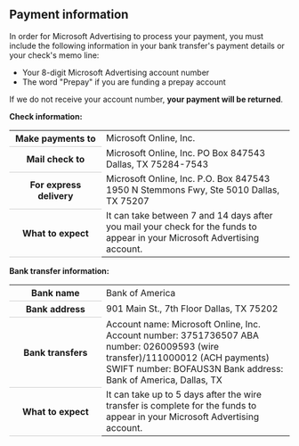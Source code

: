 ## Payment information

In order for Microsoft Advertising to process your payment, you must include the following information in your bank transfer's payment details or your check's memo line:
- Your 8-digit Microsoft Advertising account number
- The word "Prepay" if you are funding a prepay account

If we do not receive your account number, **your payment will be returned**.

**Check information:**

<table>
  <tr>
    <th style="width:150;valign:top;border-bottom:solid 1px #ccc" scope="row">Make payments to</th>
    <td>
              Microsoft Online, Inc.
            </td>
  </tr>
  <tr>
    <th style="width:150;valign:top;border-bottom:solid 1px #ccc" scope="row">Mail check to</th>
    <td>
              Microsoft Online, Inc. 
              PO Box 847543 
              Dallas, TX 75284-7543
            </td>
  </tr>
  <tr>
    <th style="width:150;valign:top;border-bottom:solid 1px #ccc" scope="row">For express delivery</th>
    <td>
              Microsoft Online, Inc. 
              P.O. Box 847543 
              1950 N Stemmons Fwy, Ste 5010 
              Dallas, TX 75207
            </td>
  </tr>
  <tr>
    <th style="width:150;valign:top;border-bottom:solid 1px #ccc" scope="row">What to expect</th>
    <td>
             It can take between 7 and 14 days after you mail your check for the funds to appear in your Microsoft Advertising account.
            </td>
  </tr>
</table>

**Bank transfer information:**

<table>
  <tr>
    <th style="width:150;valign:top;border-bottom:solid 1px #ccc" scope="row">Bank name</th>
    <td>Bank of America</td>
  </tr>
  <tr>
    <th style="width:150;valign:top;border-bottom:solid 1px #ccc" scope="row">Bank address</th>
    <td>901 Main St., 7th Floor 
            Dallas, TX 75202
          </td>
  </tr>
  <tr>
    <th style="width:150;valign:top;border-bottom:solid 1px #ccc" scope="row">Bank transfers</th>
    <td>
              Account name: Microsoft Online, Inc. 
              Account number: 3751736507 
              ABA number: 026009593 (wire transfer)/111000012 (ACH payments) 
              SWIFT number: BOFAUS3N 
              Bank address: Bank of America, Dallas, TX
            </td>
  </tr>
  <tr>
    <th style="width:150;valign:top;border-bottom:solid 1px #ccc" scope="row">What to expect</th>
    <td>
      <para>It can take up to 5 days after the wire transfer is complete for the funds to appear in your Microsoft Advertising account.</para>
    </td>
  </tr>
</table>


